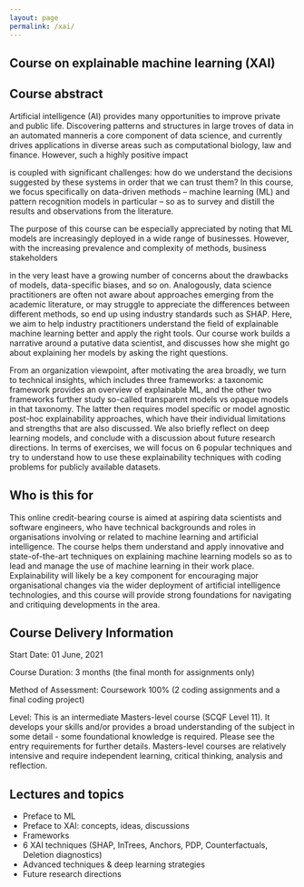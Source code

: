 ```yaml
---
layout: page  
permalink: /xai/
--- 
```




## Course on explainable machine learning (XAI)



## Course abstract

Artificial intelligence (AI) provides many opportunities to improve private and public life. Discovering patterns and structures in large troves of data in an automated manneris a core component of data science, and currently drives applications in diverse areas such as computational biology, law and finance. However, such a highly positive impact

is coupled with significant challenges: how do we understand the decisions suggested by these systems in order that we can trust them? In this course, we focus specifically on data-driven methods – machine learning (ML) and pattern recognition models in particular – so as to survey and distill the results and observations from the literature.

The purpose of this course can be especially appreciated by noting that ML models are increasingly deployed in a wide range of businesses. However, with the increasing prevalence and complexity of methods, business stakeholders

in the very least have a growing number of concerns about the drawbacks of models, data-specific biases, and so on. Analogously, data science practitioners are often not aware about approaches emerging from the academic literature, or may struggle to appreciate the differences between different methods, so end up using industry standards such as SHAP. Here, we aim to help industry practitioners understand the field of explainable machine learning better and apply the right tools. Our course work builds a narrative around a putative data scientist, and discusses how she might go about explaining her models by asking the right questions.

From an organization viewpoint, after motivating the area broadly, we turn to technical insights, which includes three frameworks: a taxonomic framework provides an overview of explainable ML, and the other two frameworks further study so-called transparent models vs opaque models in that taxonomy. The latter then requires model specific or model agnostic post-hoc explainability approaches, which have their individual limitations and strengths that are also discussed. We also briefly reflect on deep learning models, and conclude with a discussion about future research directions. In terms of exercises, we will focus on 6 popular techniques and try to understand how to use these explainability techniques with coding problems for publicly available datasets.

## Who is this for

This online credit-bearing course is aimed at aspiring data scientists and software engineers, who have technical backgrounds and roles in organisations involving or related to machine learning and artificial intelligence. The course helps them understand and apply innovative and state-of-the-art techniques on explaining machine learning models so as to lead and manage the use of machine learning in their work place. Explainability will likely be a key component for encouraging major organisational changes via the wider deployment of artificial intelligence technologies, and this course will provide strong foundations for navigating and critiquing developments in the area.

## Course Delivery Information

Start Date: 01 June, 2021

Course Duration: 3 months (the final month for assignments only)

Method of Assessment: Coursework 100% (2 coding assignments and a final coding project)

Level:  This is an intermediate Masters-level course (SCQF Level 11). It develops your skills and/or provides a broad understanding of the subject in some detail - some foundational knowledge is required. Please see the entry requirements for further details. Masters-level courses are relatively intensive and require independent learning, critical thinking, analysis and reflection.

## Lectures and topics

- Preface to ML 
- Preface to XAI: concepts, ideas, discussions 
- Frameworks
- 6 XAI techniques (SHAP, InTrees, Anchors, PDP, Counterfactuals, Deletion diagnostics)
- Advanced techniques & deep learning strategies
- Future research directions 
